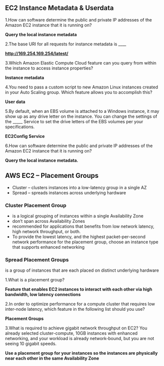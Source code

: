 ## EC2 Instance Metadata & Userdata

1.How can software determine the public and private IP addresses of the Amazon EC2 instance that it is running on?

**Query the local instance metadata**

2.The base URI for all requests for instance metadata is ____

**http://169.254.169.254/latest/**


3.Which Amazon Elastic Compute Cloud feature can you query from within the instance to access instance properties?


**Instance metadata**

4.You need to pass a custom script to new Amazon Linux instances created in your Auto Scaling group. Which feature allows you to accomplish this?

**User data**

5.By default, when an EBS volume is attached to a Windows instance, it may show up as any drive letter on the instance. You can change the settings of the _____ Service to set the drive letters of the EBS volumes per your specifications.

**EC2Config Service**

6.How can software determine the public and private IP addresses of the Amazon EC2 instance that it is running on?

**Query the local instance metadata.**

## AWS EC2 – Placement Groups

* Cluster – clusters instances into a low-latency group in a single AZ
* Spread – spreads instances across underlying hardware

### Cluster Placement Group

* is a logical grouping of instances within a single Availability Zone
* don’t span across Availability Zones
* recommended for applications that benefits from low network latency, high network throughput, or both.
* To provide the lowest latency, and the highest packet-per-second network performance for the placement group, choose an instance type that supports enhanced networking


### Spread Placement Groups

is a group of instances that are each placed on distinct underlying hardware

1.What is a placement group?

**Feature that enables EC2 instances to interact with each other via high bandwidth, low latency connections**

2.In order to optimize performance for a compute cluster that requires low inter-node latency, which feature in the following list should you use?

**Placement Groups**

3.What is required to achieve gigabit network throughput on EC2? You already selected cluster-compute, 10GB instances with enhanced networking, and your workload is already network-bound, but you are not seeing 10 gigabit speeds.


**Use a placement group for your instances so the instances are physically near each other in the same Availability Zone**
